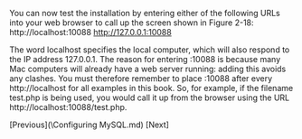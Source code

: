 You can now test the installation by entering either of the following URLs into your
web browser to call up the screen shown in Figure 2-18:
 http://localhost:10088
 http://127.0.0.1:10088

The word localhost specifies the local computer, which will also respond to the IP
address 127.0.0.1. The reason for entering :10088 is because many Mac computers will
already have a web server running: adding this avoids any clashes. You must therefore
remember to place :10088 after every http://localhost for all examples in this book. So,
for example, if the filename test.php is being used, you would call it up from the browser
using the URL http://localhost:10088/test.php.

[Previous](\Configuring MySQL.md) [Next]
